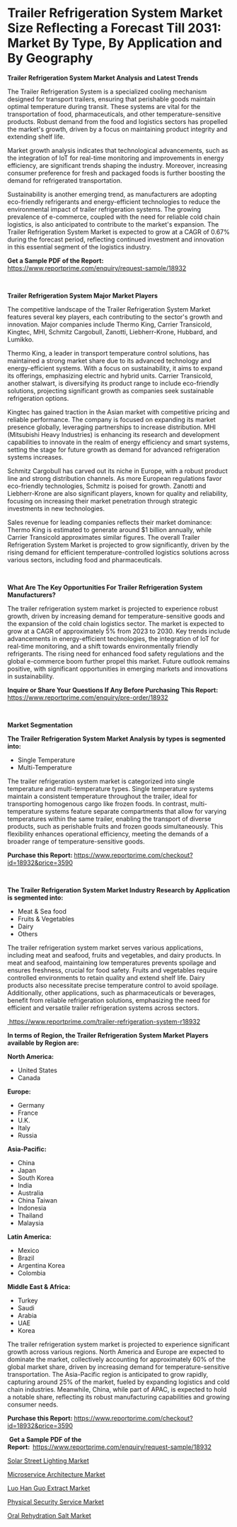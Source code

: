 <p><h1>Trailer Refrigeration System Market Size Reflecting a Forecast Till 2031: Market By Type, By Application and By Geography</h1></p><p><strong>Trailer Refrigeration System Market Analysis and Latest Trends</strong></p>
<p><p>The Trailer Refrigeration System is a specialized cooling mechanism designed for transport trailers, ensuring that perishable goods maintain optimal temperature during transit. These systems are vital for the transportation of food, pharmaceuticals, and other temperature-sensitive products. Robust demand from the food and logistics sectors has propelled the market's growth, driven by a focus on maintaining product integrity and extending shelf life.</p><p>Market growth analysis indicates that technological advancements, such as the integration of IoT for real-time monitoring and improvements in energy efficiency, are significant trends shaping the industry. Moreover, increasing consumer preference for fresh and packaged foods is further boosting the demand for refrigerated transportation. </p><p>Sustainability is another emerging trend, as manufacturers are adopting eco-friendly refrigerants and energy-efficient technologies to reduce the environmental impact of trailer refrigeration systems. The growing prevalence of e-commerce, coupled with the need for reliable cold chain logistics, is also anticipated to contribute to the market's expansion. The Trailer Refrigeration System Market is expected to grow at a CAGR of 0.67% during the forecast period, reflecting continued investment and innovation in this essential segment of the logistics industry.</p></p>
<p><strong>Get a Sample PDF of the Report:&nbsp;</strong> <a href="https://www.reportprime.com/enquiry/request-sample/18932?utm_campaign=60&utm_medium=2&utm_source=Github&utm_content=ia&utm_term=22112024&utm_id=trailer-refrigeration-system">https://www.reportprime.com/enquiry/request-sample/18932</a></p>
<p>&nbsp;</p>
<p><strong>Trailer Refrigeration System Major Market Players</strong></p>
<p><p>The competitive landscape of the Trailer Refrigeration System Market features several key players, each contributing to the sector's growth and innovation. Major companies include Thermo King, Carrier Transicold, Kingtec, MHI, Schmitz Cargobull, Zanotti, Liebherr-Krone, Hubbard, and Lumikko. </p><p>Thermo King, a leader in transport temperature control solutions, has maintained a strong market share due to its advanced technology and energy-efficient systems. With a focus on sustainability, it aims to expand its offerings, emphasizing electric and hybrid units. Carrier Transicold, another stalwart, is diversifying its product range to include eco-friendly solutions, projecting significant growth as companies seek sustainable refrigeration options. </p><p>Kingtec has gained traction in the Asian market with competitive pricing and reliable performance. The company is focused on expanding its market presence globally, leveraging partnerships to increase distribution. MHI (Mitsubishi Heavy Industries) is enhancing its research and development capabilities to innovate in the realm of energy efficiency and smart systems, setting the stage for future growth as demand for advanced refrigeration systems increases.</p><p>Schmitz Cargobull has carved out its niche in Europe, with a robust product line and strong distribution channels. As more European regulations favor eco-friendly technologies, Schmitz is poised for growth. Zanotti and Liebherr-Krone are also significant players, known for quality and reliability, focusing on increasing their market penetration through strategic investments in new technologies.</p><p>Sales revenue for leading companies reflects their market dominance: Thermo King is estimated to generate around $1 billion annually, while Carrier Transicold approximates similar figures. The overall Trailer Refrigeration System Market is projected to grow significantly, driven by the rising demand for efficient temperature-controlled logistics solutions across various sectors, including food and pharmaceuticals.</p></p>
<p>&nbsp;</p>
<p><strong>What Are The Key Opportunities For Trailer Refrigeration System Manufacturers?</strong></p>
<p><p>The trailer refrigeration system market is projected to experience robust growth, driven by increasing demand for temperature-sensitive goods and the expansion of the cold chain logistics sector. The market is expected to grow at a CAGR of approximately 5% from 2023 to 2030. Key trends include advancements in energy-efficient technologies, the integration of IoT for real-time monitoring, and a shift towards environmentally friendly refrigerants. The rising need for enhanced food safety regulations and the global e-commerce boom further propel this market. Future outlook remains positive, with significant opportunities in emerging markets and innovations in sustainability.</p></p>
<p><strong>Inquire or Share Your Questions If Any Before Purchasing This Report:</strong> <a href="https://www.reportprime.com/enquiry/pre-order/18932?utm_campaign=60&utm_medium=2&utm_source=Github&utm_content=ia&utm_term=22112024&utm_id=trailer-refrigeration-system">https://www.reportprime.com/enquiry/pre-order/18932</a></p>
<p>&nbsp;</p>
<p><strong>Market Segmentation</strong></p>
<p><strong>The Trailer Refrigeration System Market Analysis by types is segmented into:</strong></p>
<p><ul><li>Single Temperature</li><li>Multi-Temperature</li></ul></p>
<p><p>The trailer refrigeration system market is categorized into single temperature and multi-temperature types. Single temperature systems maintain a consistent temperature throughout the trailer, ideal for transporting homogenous cargo like frozen foods. In contrast, multi-temperature systems feature separate compartments that allow for varying temperatures within the same trailer, enabling the transport of diverse products, such as perishable fruits and frozen goods simultaneously. This flexibility enhances operational efficiency, meeting the demands of a broader range of temperature-sensitive goods.</p></p>
<p><strong>Purchase this Report:&nbsp;</strong><a href="https://www.reportprime.com/checkout?id=18932&price=3590&utm_campaign=60&utm_medium=2&utm_source=Github&utm_content=ia&utm_term=22112024&utm_id=trailer-refrigeration-system">https://www.reportprime.com/checkout?id=18932&price=3590</a></p>
<p>&nbsp;</p>
<p><strong>The Trailer Refrigeration System Market Industry Research by Application is segmented into:</strong></p>
<p><ul><li>Meat & Sea food</li><li>Fruits & Vegetables</li><li>Dairy</li><li>Others</li></ul></p>
<p><p>The trailer refrigeration system market serves various applications, including meat and seafood, fruits and vegetables, and dairy products. In meat and seafood, maintaining low temperatures prevents spoilage and ensures freshness, crucial for food safety. Fruits and vegetables require controlled environments to retain quality and extend shelf life. Dairy products also necessitate precise temperature control to avoid spoilage. Additionally, other applications, such as pharmaceuticals or beverages, benefit from reliable refrigeration solutions, emphasizing the need for efficient and versatile trailer refrigeration systems across sectors.</p></p>
<p><a href="https://www.reportprime.com/trailer-refrigeration-system-r18932?utm_campaign=60&utm_medium=2&utm_source=Github&utm_content=ia&utm_term=22112024&utm_id=trailer-refrigeration-system">&nbsp;https://www.reportprime.com/trailer-refrigeration-system-r18932</a></p>
<p><strong>In terms of Region, the Trailer Refrigeration System Market Players available by Region are:</strong></p>
<p>
    <p> <strong> North America: </strong>
        <ul>
            <li>United States</li>
            <li>Canada</li>
        </ul>
        </p> 
    <p> <strong> Europe: </strong>
        <ul>
            <li>Germany</li>
            <li>France</li>
            <li>U.K.</li>
            <li>Italy</li>
            <li>Russia</li>
        </ul>
        </p> 
    <p> <strong> Asia-Pacific: </strong>
        <ul>
            <li>China</li>
            <li>Japan</li>
            <li>South Korea</li>
            <li>India</li>
            <li>Australia</li>
            <li>China Taiwan</li>
            <li>Indonesia</li>
            <li>Thailand</li>
            <li>Malaysia</li>
        </ul>
        </p> 
    <p> <strong> Latin America: </strong>
        <ul>
            <li>Mexico</li>
            <li>Brazil</li>
            <li>Argentina Korea</li>
            <li>Colombia</li>
        </ul>
        </p> 
    <p> <strong> Middle East & Africa: </strong>
        <ul>
            <li>Turkey</li>
            <li>Saudi</li>
            <li>Arabia</li>
            <li>UAE</li>
            <li>Korea</li>
        </ul>
    </p>
    </p>
<p><p>The trailer refrigeration system market is projected to experience significant growth across various regions. North America and Europe are expected to dominate the market, collectively accounting for approximately 60% of the global market share, driven by increasing demand for temperature-sensitive transportation. The Asia-Pacific region is anticipated to grow rapidly, capturing around 25% of the market, fueled by expanding logistics and cold chain industries. Meanwhile, China, while part of APAC, is expected to hold a notable share, reflecting its robust manufacturing capabilities and growing consumer needs.</p></p>
<p><strong>Purchase this Report: </strong><a href="https://www.reportprime.com/checkout?id=18932&price=3590&utm_campaign=60&utm_medium=2&utm_source=Github&utm_content=ia&utm_term=22112024&utm_id=trailer-refrigeration-system">https://www.reportprime.com/checkout?id=18932&price=3590</a></p>
<p>&nbsp;<strong>Get a Sample PDF of the Report:&nbsp;&nbsp;</strong><a href="https://www.reportprime.com/enquiry/request-sample/18932?utm_campaign=60&utm_medium=2&utm_source=Github&utm_content=ia&utm_term=22112024&utm_id=trailer-refrigeration-system">https://www.reportprime.com/enquiry/request-sample/18932</a></p>
<p><strong></strong></p>
<p><p><a href="https://github.com/NargisHussain432/Market-Research-Report-List-1/blob/main/solar-street-lighting-market.md?utm_campaign=60&utm_medium=2&utm_source=Github&utm_content=ia&utm_term=22112024&utm_id=trailer-refrigeration-system">Solar Street Lighting Market</a></p><p><a href="https://www.linkedin.com/pulse/mapping-microservice-architecture-market-trends-challenges-ndqze?utm_campaign=60&utm_medium=2&utm_source=Github&utm_content=ia&utm_term=22112024&utm_id=trailer-refrigeration-system">Microservice Architecture Market</a></p><p><a href="https://issuu.com/reportprime-2/docs/luo-han-guo-extract-market-size-203_fa19485369c525?utm_campaign=60&utm_medium=2&utm_source=Github&utm_content=ia&utm_term=22112024&utm_id=trailer-refrigeration-system">Luo Han Guo Extract Market</a></p><p><a href="https://www.linkedin.com/pulse/projected-growth-revenue-physical-security-service-market-1dqke?utm_campaign=60&utm_medium=2&utm_source=Github&utm_content=ia&utm_term=22112024&utm_id=trailer-refrigeration-system">Physical Security Service Market</a></p><p><a href="https://issuu.com/reportprime-2/docs/oral-rehydration-salt-market-size-2_909d639d7532d5?utm_campaign=60&utm_medium=2&utm_source=Github&utm_content=ia&utm_term=22112024&utm_id=trailer-refrigeration-system">Oral Rehydration Salt Market</a></p></p>